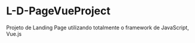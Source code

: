# L-D-PageVueProject
Projeto de Landing Page utilizando totalmente o framework de JavaScript, Vue.js
